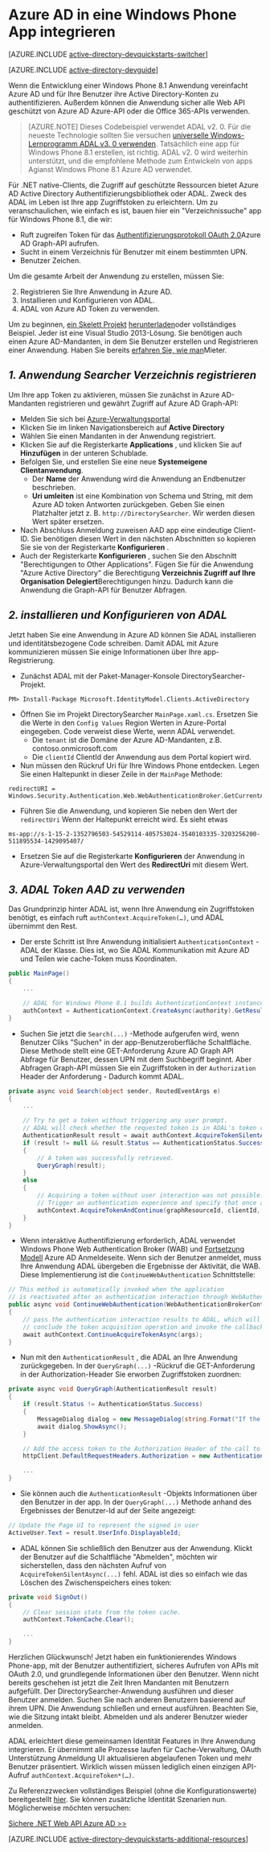 <properties
    pageTitle="Azure AD Windows Phone Einstieg | Microsoft Azure"
    description="Erstellen eine Windows Phone-Anwendung, die in Azure AD Anmelden integriert werden und ruft Azure AD geschützten APIs mit OAuth."
    services="active-directory"
    documentationCenter="windows"
    authors="dstrockis"
    manager="mbaldwin"
    editor=""/>

<tags
    ms.service="active-directory"
    ms.workload="identity"
    ms.tgt_pltfrm="mobile-windows-phone"
    ms.devlang="dotnet"
    ms.topic="article"
    ms.date="09/16/2016"
    ms.author="dastrock"/>



# <a name="integrate-azure-ad-with-a-windows-phone-app"></a>Azure AD in eine Windows Phone App integrieren

[AZURE.INCLUDE [active-directory-devquickstarts-switcher](../../includes/active-directory-devquickstarts-switcher.md)]

[AZURE.INCLUDE [active-directory-devguide](../../includes/active-directory-devguide.md)]

Wenn die Entwicklung einer Windows Phone 8.1 Anwendung vereinfacht Azure AD und für Ihre Benutzer ihre Active Directory-Konten zu authentifizieren.  Außerdem können die Anwendung sicher alle Web API geschützt von Azure AD Azure-API oder die Office 365-APIs verwenden.

> [AZURE.NOTE] Dieses Codebeispiel verwendet ADAL v2. 0.  Für die neueste Technologie sollten Sie versuchen [universelle Windows-Lernprogramm ADAL v3. 0 verwenden](active-directory-devquickstarts-windowsstore.md).  Tatsächlich eine app für Windows Phone 8.1 erstellen, ist richtig.  ADAL v2. 0 wird weiterhin unterstützt, und die empfohlene Methode zum Entwickeln von apps Agianst Windows Phone 8.1 Azure AD verwendet.

Für .NET native-Clients, die Zugriff auf geschützte Ressourcen bietet Azure AD Active Directory Authentifizierungsbibliothek oder ADAL.  Zweck des ADAL im Leben ist Ihre app Zugriffstoken zu erleichtern.  Um zu veranschaulichen, wie einfach es ist, bauen hier ein "Verzeichnissuche" app für Windows Phone 8.1, die wir:

-   Ruft zugreifen Token für das [Authentifizierungsprotokoll OAuth 2.0](https://msdn.microsoft.com/library/azure/dn645545.aspx)Azure AD Graph-API aufrufen.
-   Sucht in einem Verzeichnis für Benutzer mit einem bestimmten UPN.
-   Benutzer Zeichen.

Um die gesamte Arbeit der Anwendung zu erstellen, müssen Sie:

2. Registrieren Sie Ihre Anwendung in Azure AD.
3. Installieren und Konfigurieren von ADAL.
5. ADAL von Azure AD Token zu verwenden.

Um zu beginnen, [ein Skelett Projekt](https://github.com/AzureADQuickStarts/NativeClient-WindowsPhone/archive/skeleton.zip) [herunterladen](https://github.com/AzureADQuickStarts/NativeClient-WindowsPhone/archive/complete.zip)oder vollständiges Beispiel.  Jeder ist eine Visual Studio 2013-Lösung.  Sie benötigen auch einen Azure AD-Mandanten, in dem Sie Benutzer erstellen und Registrieren einer Anwendung.  Haben Sie bereits [erfahren Sie, wie man](active-directory-howto-tenant.md)Mieter.

## <a name="1-register-the-directory-searcher-application"></a>*1. Anwendung Searcher Verzeichnis registrieren*
Um Ihre app Token zu aktivieren, müssen Sie zunächst in Azure AD-Mandanten registrieren und gewährt Zugriff auf Azure AD Graph-API:

-   Melden Sie sich bei [Azure-Verwaltungsportal](https://manage.windowsazure.com)
-   Klicken Sie im linken Navigationsbereich auf **Active Directory**
-   Wählen Sie einen Mandanten in der Anwendung registriert.
-   Klicken Sie auf die Registerkarte **Applications** , und klicken Sie auf **Hinzufügen** in der unteren Schublade.
-   Befolgen Sie, und erstellen Sie eine neue **Systemeigene Clientanwendung**.
    -   Der **Name** der Anwendung wird die Anwendung an Endbenutzer beschrieben.
    -   **Uri umleiten** ist eine Kombination von Schema und String, mit dem Azure AD token Antworten zurückgeben.  Geben Sie einen Platzhalter jetzt z. B. `http://DirectorySearcher`.  Wir werden diesen Wert später ersetzen.
-   Nach Abschluss Anmeldung zuweisen AAD app eine eindeutige Client-ID.  Sie benötigen diesen Wert in den nächsten Abschnitten so kopieren Sie sie von der Registerkarte **Konfigurieren** .
- Auch der Registerkarte **Konfigurieren** , suchen Sie den Abschnitt "Berechtigungen to Other Applications".  Fügen Sie für die Anwendung "Azure Active Directory" die Berechtigung **Verzeichnis Zugriff auf Ihre Organisation** **Delegiert**Berechtigungen hinzu.  Dadurch kann die Anwendung die Graph-API für Benutzer Abfragen.

## <a name="2-install--configure-adal"></a>*2. installieren und Konfigurieren von ADAL*
Jetzt haben Sie eine Anwendung in Azure AD können Sie ADAL installieren und identitätsbezogene Code schreiben.  Damit ADAL mit Azure kommunizieren müssen Sie einige Informationen über Ihre app-Registrierung.
-   Zunächst ADAL mit der Paket-Manager-Konsole DirectorySearcher-Projekt.

```
PM> Install-Package Microsoft.IdentityModel.Clients.ActiveDirectory
```

-   Öffnen Sie im Projekt DirectorySearcher `MainPage.xaml.cs`.  Ersetzen Sie die Werte in den `Config Values` Region Werten in Azure-Portal eingegeben.  Code verweist diese Werte, wenn ADAL verwendet.
    -   Die `tenant` ist die Domäne der Azure AD-Mandanten, z.B. contoso.onmicrosoft.com
    -   Die `clientId` ClientId der Anwendung aus dem Portal kopiert wird.
-   Nun müssen den Rückruf Uri für Ihre Windows Phone entdecken.  Legen Sie einen Haltepunkt in dieser Zeile in der `MainPage` Methode:

```
redirectURI = Windows.Security.Authentication.Web.WebAuthenticationBroker.GetCurrentApplicationCallbackUri();
```
- Führen Sie die Anwendung, und kopieren Sie neben den Wert der `redirectUri` Wenn der Haltepunkt erreicht wird.  Es sieht etwas

```
ms-app://s-1-15-2-1352796503-54529114-405753024-3540103335-3203256200-511895534-1429095407/
```

- Ersetzen Sie auf die Registerkarte **Konfigurieren** der Anwendung in Azure-Verwaltungsportal den Wert des **RedirectUri** mit diesem Wert.  

## <a name="3--use-adal-to-get-tokens-from-aad"></a>*3. ADAL Token AAD zu verwenden*
Das Grundprinzip hinter ADAL ist, wenn Ihre Anwendung ein Zugriffstoken benötigt, es einfach ruft `authContext.AcquireToken(…)`, und ADAL übernimmt den Rest.  

-   Der erste Schritt ist Ihre Anwendung initialisiert `AuthenticationContext` -ADAL der Klasse.  Dies ist, wo Sie ADAL Kommunikation mit Azure AD und Teilen wie cache-Token muss Koordinaten.

```C#
public MainPage()
{
    ...

    // ADAL for Windows Phone 8.1 builds AuthenticationContext instances through a factory
    authContext = AuthenticationContext.CreateAsync(authority).GetResults();
}
```

- Suchen Sie jetzt die `Search(...)` -Methode aufgerufen wird, wenn Benutzer Cliks "Suchen" in der app-Benutzeroberfläche Schaltfläche.  Diese Methode stellt eine GET-Anforderung Azure AD Graph API Abfrage für Benutzer, dessen UPN mit dem Suchbegriff beginnt.  Aber Abfragen Graph-API müssen Sie ein Zugriffstoken in der `Authorization` Header der Anforderung - Dadurch kommt ADAL.

```C#
private async void Search(object sender, RoutedEventArgs e)
{
    ...

    // Try to get a token without triggering any user prompt.
    // ADAL will check whether the requested token is in ADAL's token cache or can otherwise be obtained without user interaction.
    AuthenticationResult result = await authContext.AcquireTokenSilentAsync(graphResourceId, clientId);
    if (result != null && result.Status == AuthenticationStatus.Success)
    {
        // A token was successfully retrieved.
        QueryGraph(result);
    }
    else
    {
        // Acquiring a token without user interaction was not possible.
        // Trigger an authentication experience and specify that once a token has been obtained the QueryGraph method should be called
        authContext.AcquireTokenAndContinue(graphResourceId, clientId, redirectURI, QueryGraph);
    }
}
```
- Wenn interaktive Authentifizierung erforderlich, ADAL verwendet Windows Phone Web Authentication Broker (WAB) und [Fortsetzung Modell](http://www.cloudidentity.com/blog/2014/06/16/adal-for-windows-phone-8-1-deep-dive/) Azure AD Anmeldeseite.  Wenn sich der Benutzer anmeldet, muss Ihre Anwendung ADAL übergeben die Ergebnisse der Aktivität, die WAB.  Diese Implementierung ist die `ContinueWebAuthentication` Schnittstelle:

```C#
// This method is automatically invoked when the application
// is reactivated after an authentication interaction through WebAuthenticationBroker.
public async void ContinueWebAuthentication(WebAuthenticationBrokerContinuationEventArgs args)
{
    // pass the authentication interaction results to ADAL, which will
    // conclude the token acquisition operation and invoke the callback specified in AcquireTokenAndContinue.
    await authContext.ContinueAcquireTokenAsync(args);
}
```

- Nun mit den `AuthenticationResult` , die ADAL an Ihre Anwendung zurückgegeben.  In der `QueryGraph(...)` -Rückruf die GET-Anforderung in der Authorization-Header Sie erworben Zugriffstoken zuordnen:

```C#
private async void QueryGraph(AuthenticationResult result)
{
    if (result.Status != AuthenticationStatus.Success)
    {
        MessageDialog dialog = new MessageDialog(string.Format("If the error continues, please contact your administrator.\n\nError: {0}\n\nError Description:\n\n{1}", result.Error, result.ErrorDescription), "Sorry, an error occurred while signing you in.");
        await dialog.ShowAsync();
    }

    // Add the access token to the Authorization Header of the call to the Graph API, and call the Graph API.
    httpClient.DefaultRequestHeaders.Authorization = new AuthenticationHeaderValue("Bearer", result.AccessToken);

    ...
}
```
- Sie können auch die `AuthenticationResult` -Objekts Informationen über den Benutzer in der app. In der `QueryGraph(...)` Methode anhand des Ergebnisses der Benutzer-Id auf der Seite angezeigt:

```C#
// Update the Page UI to represent the signed in user
ActiveUser.Text = result.UserInfo.DisplayableId;
```
- ADAL können Sie schließlich den Benutzer aus der Anwendung.  Klickt der Benutzer auf die Schaltfläche "Abmelden", möchten wir sicherstellen, dass den nächsten Aufruf von `AcquireTokenSilentAsync(...)` fehl.  ADAL ist dies so einfach wie das Löschen des Zwischenspeichers eines token:

```C#
private void SignOut()
{
    // Clear session state from the token cache.
    authContext.TokenCache.Clear();

    ...
}
```

Herzlichen Glückwunsch! Jetzt haben ein funktionierendes Windows Phone-app, mit der Benutzer authentifiziert, sicheres Aufrufen von APIs mit OAuth 2.0, und grundlegende Informationen über den Benutzer.  Wenn nicht bereits geschehen ist jetzt die Zeit Ihren Mandanten mit Benutzern aufgefüllt.  Der DirectorySearcher-Anwendung ausführen und dieser Benutzer anmelden.  Suchen Sie nach anderen Benutzern basierend auf ihrem UPN.  Die Anwendung schließen und erneut ausführen.  Beachten Sie, wie die Sitzung intakt bleibt.  Abmelden und als anderer Benutzer wieder anmelden.

ADAL erleichtert diese gemeinsamen Identität Features in Ihre Anwendung integrieren.  Er übernimmt alle Prozesse laufen für Cache-Verwaltung, OAuth Unterstützung Anmeldung UI aktualisieren abgelaufenen Token und mehr Benutzer präsentiert.  Wirklich wissen müssen lediglich einen einzigen API-Aufruf `authContext.AcquireToken*(…)`.

Zu Referenzzwecken vollständiges Beispiel (ohne die Konfigurationswerte) bereitgestellt [hier](https://github.com/AzureADQuickStarts/NativeClient-WindowsPhone/archive/complete.zip).  Sie können zusätzliche Identität Szenarien nun.  Möglicherweise möchten versuchen:

[Sichere .NET Web API Azure AD >>](active-directory-devquickstarts-webapi-dotnet.md)

[AZURE.INCLUDE [active-directory-devquickstarts-additional-resources](../../includes/active-directory-devquickstarts-additional-resources.md)]